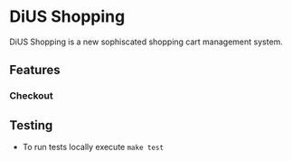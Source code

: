 # DiUS Shopping

DiUS Shopping is a new sophiscated shopping cart management system.

## Features

### Checkout

## Testing

- To run tests locally execute `make test`

